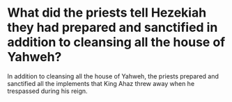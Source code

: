 # What did the priests tell Hezekiah they had prepared and sanctified in addition to cleansing all the house of Yahweh?

In addition to cleansing all the house of Yahweh, the priests prepared and sanctified all the implements that King Ahaz threw away when he trespassed during his reign.
